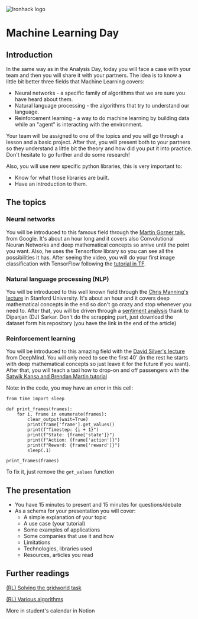![Ironhack logo](https://i.imgur.com/1QgrNNw.png)

# Machine Learning Day

## Introduction
In the same way as in the Analysis Day, today you will face a case with your team and then you will share it with your partners.
The idea is to know a little bit better three fields that Machine Learning covers:
* Neural networks - a specific family of algorithms that we are sure you have heard about them.
* Natural language processing - the algorithms that try to understand our language.
* Reinforcement learning - a way to do machine learning by building data while an "agent" is interacting with the environment.


Your team will be assigned to one of the topics and you will go through a lesson and a basic project. After that, you will present both to your partners so they understand a little bit the theory and how did you put it into practice.
Don't hesitate to go further and do some research!

Also, you will use new specific python libraries, this is very important to:
* Know for what those libraries are built.
* Have an introduction to them.


## The topics
### Neural networks
You will be introduced to this famous field through the [Martin Gorner talk](https://www.youtube.com/watch?v=u4alGiomYP4), from Google. It's about an hour long and it covers also Convolutional Neuran Networks and deep mathematical concepts so arrive until the point you want.
Also, he uses the Tensorflow library so you can see all the possibilities it has.
After seeing the video, you will do your first image classification with TensorFlow following the [tutorial in TF](https://www.tensorflow.org/beta/tutorials/keras/basic_classification).


### Natural language processing (NLP)
You will be introduced to this well known field through the [Chris Manning's lecture](https://www.youtube.com/watch?v=OQQ-W_63UgQ) in Stanford University. It's about an hour and it covers deep mathematical concepts in the end so don't go crazy and stop whenever you need to.
After that, you will be driven through a [sentiment analysis](https://towardsdatascience.com/a-practitioners-guide-to-natural-language-processing-part-i-processing-understanding-text-9f4abfd13e72) thank to Dipanjan (DJ) Sarkar. Don't do the scrapping part, just download the dataset form his repository (you have the link in the end of the article)



### Reinforcement learning
You will be introduced to this amazing field with the [David Silver's lecture](https://www.youtube.com/watch?v=2pWv7GOvuf0) from DeepMind. You will only need to see the first 40' (in the rest he starts with deep mathematical concepts so just leave it for the future if you want).
After that, you will teach a taxi how to drop-on and off passengers with the [Satwik Kansa and Brendan Martin tutorial](https://www.learndatasci.com/tutorials/reinforcement-q-learning-scratch-python-openai-gym/)

Note: in the code, you may have an error in this cell:
```from IPython.display import clear_output
from time import sleep

def print_frames(frames):
    for i, frame in enumerate(frames):
        clear_output(wait=True)
        print(frame['frame'].get_values()
        print(f"Timestep: {i + 1}")
        print(f"State: {frame['state']}")
        print(f"Action: {frame['action']}")
        print(f"Reward: {frame['reward']}")
        sleep(.1)
        
print_frames(frames)
```

To fix it, just remove the `get_values` function


## The presentation
* You have 15 minutes to present and 15 minutes for questions/debate
* As a schema for your presentation you will cover:
  * A simple explanation of your topic 
  * A use case (your tutorial)
  * Some examples of applications
  * Some companies that use it and how
  * Limitations 
  * Technologies, libraries used
  * Resources, articles you read

## Further readings

[(RL) Solving the gridworld task](https://towardsdatascience.com/reinforcement-learning-rl-101-with-python-e1aa0d37d43b)

[(RL) Various algorithms](https://towardsdatascience.com/introduction-to-various-reinforcement-learning-algorithms-i-q-learning-sarsa-dqn-ddpg-72a5e0cb6287)

More in student's calendar in Notion
